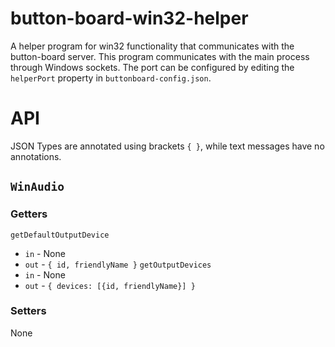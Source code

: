 # button-board-win32-helper
A helper program for win32 functionality that communicates with the button-board server. This program communicates with the main process through Windows sockets.
The port can be configured by editing the `helperPort` property in `buttonboard-config.json`.

# API
JSON Types are annotated using brackets `{ }`, while text messages have no annotations.
## `WinAudio`
### Getters
`getDefaultOutputDevice`
- `in` - None
- `out` - `{ id, friendlyName }`
`getOutputDevices`
- `in` - None
- `out` - `{ devices: [{id, friendlyName}] }`
### Setters
None
